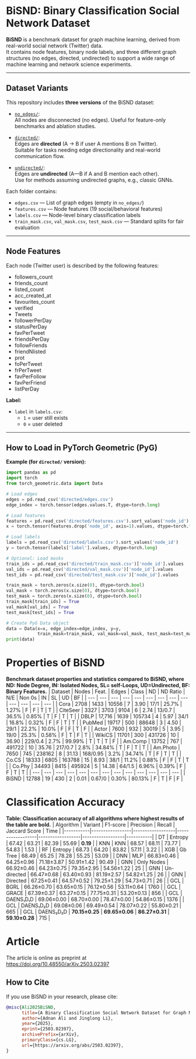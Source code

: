 # BiSND: Binary Classification Social Network Dataset

**BiSND** is a benchmark dataset for graph machine learning, derived from real-world social network (Twitter) data.  
It contains node features, binary node labels, and three different graph structures (no edges, directed, undirected) to support a wide range of machine learning and network science experiments.

---

## Dataset Variants

This repository includes **three versions** of the BiSND dataset:

- [`no_edges/`](./no_edges/):  
  All nodes are disconnected (no edges). Useful for feature-only benchmarks and ablation studies.

- [`directed/`](./directed/):  
  Edges are **directed** (A → B if user A mentions B on Twitter).  
  Suitable for tasks needing edge directionality and real-world communication flow.

- [`undirected/`](./undirected/):  
  Edges are **undirected** (A—B if A and B mention each other).  
  Use for methods assuming undirected graphs, e.g., classic GNNs.

Each folder contains:
- `edges.csv` — List of graph edges (empty in `no_edges/`)
- `features.csv` — Node features (19 social/behavioral features)
- `labels.csv` — Node-level binary classification labels
- `train_mask.csv`, `val_mask.csv`, `test_mask.csv` — Standard splits for fair evaluation

---

## Node Features

Each node (Twitter user) is described by the following features:

- followers_count
- friends_count
- listed_count
- acc_created_at
- favourites_count
- verified
- Tweets
- followerPerDay
- statusPerDay
- favPerTweet
- friendsPerDay
- followFriends
- friendNlisted
- prot
- foPerTweet
- frPerTweet
- favPerFollow
- favPerFriend
- listPerDay

**Label:**  
- `label` in `labels.csv`:  
  - `1` = user still exists  
  - `0` = user deleted

---

## How to Load in PyTorch Geometric (PyG)

**Example (for `directed/` version):**
```python
import pandas as pd
import torch
from torch_geometric.data import Data

# Load edges
edges = pd.read_csv('directed/edges.csv')
edge_index = torch.tensor(edges.values.T, dtype=torch.long)

# Load features
features = pd.read_csv('directed/features.csv').sort_values('node_id')
x = torch.tensor(features.drop('node_id', axis=1).values, dtype=torch.float)

# Load labels
labels = pd.read_csv('directed/labels.csv').sort_values('node_id')
y = torch.tensor(labels['label'].values, dtype=torch.long)

# Optional: Load masks
train_ids = pd.read_csv('directed/train_mask.csv')['node_id'].values
val_ids = pd.read_csv('directed/val_mask.csv')['node_id'].values
test_ids = pd.read_csv('directed/test_mask.csv')['node_id'].values

train_mask = torch.zeros(x.size(0), dtype=torch.bool)
val_mask = torch.zeros(x.size(0), dtype=torch.bool)
test_mask = torch.zeros(x.size(0), dtype=torch.bool)
train_mask[train_ids] = True
val_mask[val_ids] = True
test_mask[test_ids] = True

# Create PyG Data object
data = Data(x=x, edge_index=edge_index, y=y,
            train_mask=train_mask, val_mask=val_mask, test_mask=test_mask)
print(data)


```

# Properties of BiSND

**Benchmark dataset properties and statistics compared to BiSND, where ND: Node Degree, IN: Isolated Nodes, SL= self-Loops, UD=Undirected,  BF: Binary Features.**
| Dataset | Nodes | Feat. | Edges | Class | ND | ND Ratio | N/E | Non 0s | IN | SL | UD | BF |
| --- | --- | --- | --- | --- | --- | --- | --- | --- | --- | --- | --- | --- |
| Cora | 2708 | 1433 | 10556 | 7 | 3.90 | 17/1 | 25.7% | 1.27% | F | F | T | T |
| CiteSeer | 3327 | 3703 | 9104 | 6 | 2.74 | 13/0.7 | 36.5% | 0.85% | T | F | T | T |
| DBLP | 17,716 | 1639 | 105734 | 4 | 5.97 | 34/1 | 16.8% | 0.32% | F | F | T | T |
| PubMed | 19717 | 500 | 88648 | 3 | 4.50 | 29/1 | 22.2% | 10.0% | F | F | T | F |
| Actor | 7600 | 932 | 30019 | 5 | 3.95 | 19/0 | 25.3% | 0.58% | F | T | F | T |
| WikiCS | 11701 | 300 | 431726 | 10 | 36.90 | 229/0.4 | 2.7% | 99.99% | T | T | T | F |
| Am.Comp | 13752 | 767 | 491722 | 10 | 35.76 | 217/0.7 | 2.8% | 34.84% | T | F | T | T |
| Am.Photo | 7650 | 745 | 238162 | 8 | 31.13 | 168/0.95 | 3.2% | 34.74% | T | F | T | T |
| Co.CS | 18333 | 6805 | 163788 | 15 | 8.93 | 38/1 | 11.2% | 0.88% | F | F | T | T |
| Co.Phy | 34493 | 8415 | 495924 | 5 | 14.38 | 64/1.5 | 6.96% | 0.39% | F | F | T | T |
| --- | --- | --- | --- | --- | --- | --- | --- | --- | --- | --- | --- | --- |
| BiSND | 12788 | 19 | 430 | 2 | 0.01 | 0.67/0 | 0.30% | 80.13% | F | T | F | F | 


# Classification Accuracy

**Table: Classification accuracy of all algorithms where highest results of the table are bold.**
| Algorithm | Variant         | F1-score         | Precision        | Recall           | Jaccard Score    | Time      |
|-----------|-----------------|------------------|------------------|------------------|------------------|-----------|
| DT        | Entropy         | 67.42            | 63.21            | 82.39            | 55.69            | **0.19**  |
| KNN       | KNN             | 68.57            | 68.11        | 73.77            | 54.83            | 1.53      |
| RF        | Entropy         | 68.73        | 64.20            | 83.82        | 57.11        | 3.22      |
| XGB       | Gb Tree         | 68.49            | 65.25            | 78.28            | 55.25            | 53.09     |
| DNN       | MLP             | 66.83±0.46       | 64.25±0.96       | 71.18±3.87       | 50.91±1.42       | 90.49     |
| GNN       | Only Nodes      | 66.92±0.46       | 64.23±0.75       | 79.35±2.95       | 54.56±1.22       | 25    |
| GNN       | Un-directed     | 66.47±0.68       | 63.40±0.93       | 81.19±2.57       | 54.82±1.25       | 26        |
| GNN       | Directed        | 67.25±0.41   | 64.57±0.52   | 79.25±1.29   | 54.73±0.71   | 26        |
| GCL       | BGRL            | 66.26±0.70       | 63.65±0.15       | 76.12±0.56       | 53.11±0.64       | 1760      |
| GCL       | GRACE           | 67.39±0.37       | 63.27±0.15       | 77.75±0.31       | 53.20±0.13       | 856       |
| GCL       | DAENS₁D₁D       | 69.06±0.00       | 68.70±0.00       | 78.47±0.00       | 54.86±0.15       | 1376      |
| GCL       | DAENS₁D₂D       | 69.08±0.06       | 69.49±0.54       | 78.07±0.22       | 55.80±0.21       | 665   |
| GCL       | DAENS₂D₂D       | **70.15±0.25**   | **69.65±0.06**   | **86.27±0.31**   | **59.10±0.28**   | 715       |

# Article
The article is online as preprint at https://doi.org/10.48550/arXiv.2503.02397

## How to Cite

If you use BiSND in your research, please cite:

```bibtex
@misc{Ali2025BiSND,
      title={A Binary Classification Social Network Dataset for Graph Machine Learning}, 
      author={Adnan Ali and Jinglong Li},
      year={2025},
      eprint={2503.02397},
      archivePrefix={arXiv},
      primaryClass={cs.LG},
      url={https://arxiv.org/abs/2503.02397}, 
}

